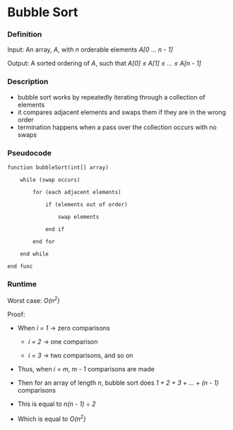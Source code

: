 # Bubble Sort

### Definition
Input: An array, *A*, with *n* orderable elements *A[0 ... n - 1]*

Output: A sorted ordering of *A*, such that *A[0] &le; A[1] &le; ... &le; A[n - 1]* 

### Description
* bubble sort works by repeatedly iterating through a collection of elements
* it compares adjacent elements and swaps them if they are in the wrong order
* termination happens when a pass over the collection occurs with no swaps

### Pseudocode

    function bubbleSort(int[] array)
        
        while (swap occurs) 
        
            for (each adjacent elements) 
         
                if (elements out of order) 
         
                    swap elements
         
                end if
        
            end for
    
        end while

    end func


### Runtime
Worst case: *O(n<sup>2</sup>)*

Proof: 
    
* When *i = 1* -> zero comparisons 

    * *i = 2* -> one comparison 

    * *i = 3* -> two comparisons, and so on 

* Thus, when *i = m*, *m - 1* comparisons are made

* Then for an array of length *n*, bubble sort does *1 + 2 + 3 + ... + (n - 1)* comparisons

* This is equal to *n(n - 1)* &divide; *2* 

* Which is equal to *O(n<sup>2</sup>)*
    

 
